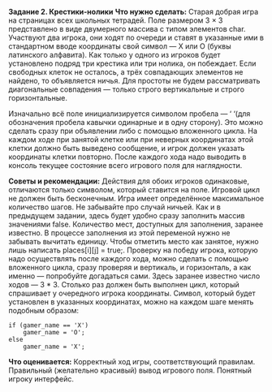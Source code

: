 **Задание 2. Крестики-нолики**
**Что нужно сделать:**
Старая добрая игра на страницах всех школьных тетрадей. Поле размером 3 × 3 представлено
в виде двумерного массива с типом элементов char. Участвуют два игрока, они ходят по очереди
и ставят в указанные ими в стандартном вводе координаты свой символ — X или O (буквы латинского
алфавита). Как только у одного из игроков будет установлено подряд три крестика или три нолика,
он побеждает. Если свободных клеток не осталось, а трёх совпадающих элементов не найдено,
то объявляется ничья. Для простоты не будем рассматривать диагональные совпадения — только
строго вертикальные и строго горизонтальные.

Изначально всё поле инициализируется символом пробела — ‘ ‘(для обозначения пробела кавычки
одинарные и в одну сторону). Это можно сделать сразу при объявлении либо с помощью вложенного
цикла. На каждом ходе при занятой клетке или при неверных координатах этой клетки должно быть
выведено сообщение, и игрок должен указать координаты клетки повторно. После каждого хода надо
выводить в консоль текущее состояние всего игрового поля для наглядности.

**Советы и рекомендации:**
Действия для обоих игроков одинаковые, отличаются только символом, который ставится на поле.
Игровой цикл не должен быть бесконечным. Игра имеет определённое максимальное количество шагов.
Не забывайте про случай ничьей.
Как и в предыдущем задании, здесь будет удобно сразу заполнить массив значениями false. Количество
мест, доступных для заполнения, заранее известно. В процессе заполнения из этой переменой нужно
не забывать вычитать единицу. Чтобы отметить место как занятое, нужно лишь написать places[i][j] = true;.
Проверку на победу игрока, которую надо осуществлять после каждого хода, можно сделать с помощью
вложенного цикла, сразу проверяя и вертикаль, и горизонталь, а как именно — попробуйте догадаться сами.
Здесь заранее известно число ходов — 3 * 3. Столько раз должен быть выполнен цикл, который спрашивает у очередного игрока координаты.
Символ, который будет установлен в указанных координатах, можно на каждом шаге менять подобным образом:
```
if (gamer_name == 'X')
	gamer_name = 'O';
else
	gamer_name = 'X';
```
**Что оценивается:**
Корректный ход игры, соответствующий правилам.
Правильный (желательно красивый) вывод игрового поля.
Понятный игроку интерфейс.